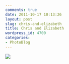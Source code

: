 ```yaml
---
comments: true
date: 2011-10-17 10:13:26
layout: post
slug: chris-and-elizabeth
title: Chris and Elizabeth
wordpress_id: 4700
categories:
- PhotoBlog
---
```


![](http://ryanfitzer.com/main/wp-content/uploads/2011/10/2011-08-12-at-21-10-27-800x800.jpg)
